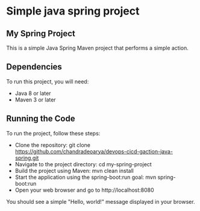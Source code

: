 # Simple java spring project

## My Spring Project
This is a simple Java Spring Maven project that performs a simple action.

## Dependencies
To run this project, you will need:
- Java 8 or later
- Maven 3 or later

## Running the Code
To run the project, follow these steps:

- Clone the repository: git clone https://github.com/chandradeoarya/devops-cicd-gaction-java-spring.git
- Navigate to the project directory: cd my-spring-project
- Build the project using Maven: mvn clean install
- Start the application using the spring-boot:run goal: mvn spring-boot:run
- Open your web browser and go to http://localhost:8080

You should see a simple "Hello, world!" message displayed in your browser.